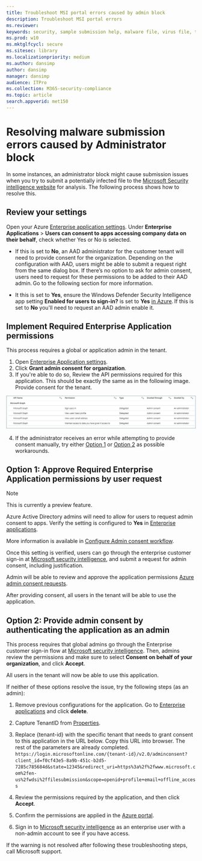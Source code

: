 ```yaml
---
title: Troubleshoot MSI portal errors caused by admin block
description: Troubleshoot MSI portal errors
ms.reviewer: 
keywords: security, sample submission help, malware file, virus file, trojan file, submit, send to Microsoft, submit a sample, virus, trojan, worm, undetected, doesn’t detect, email microsoft, email malware, I think this is malware, I think it's a virus, where can I send a virus, is this a virus, MSE, doesn’t detect, no signature, no detection, suspect file, MMPC, Microsoft Malware Protection Center, researchers, analyst, WDSI, security intelligence
ms.prod: w10
ms.mktglfcycl: secure
ms.sitesec: library
ms.localizationpriority: medium
ms.author: dansimp
author: dansimp
manager: dansimp
audience: ITPro
ms.collection: M365-security-compliance  
ms.topic: article
search.appverid: met150
---
```


# Resolving malware submission errors caused by Administrator block
In some instances, an administrator block might cause submission issues when you try to submit a potentially infected file to the [Microsoft Security intelligence website](https://www.microsoft.com/wdsi) for analysis. The following process shows how to resolve this.

## Review your settings
Open your Azure [Enterprise application settings](https://portal.azure.com/#blade/Microsoft_AAD_IAM/StartboardApplicationsMenuBlade/UserSettings/menuId/). Under **Enterprise Applications** >  **Users can consent to apps accessing company data on their behalf**, check whether Yes or No is selected.

- If this is set to **No**,  an AAD administrator for the customer tenant will need to provide consent for the organization. Depending on the configuration with AAD, users might be able to submit a request right from the same dialog box. If there’s no option to ask for admin consent,  users need to request for these permissions to be added to their AAD admin. Go to the following section for more information.

- It this is set to **Yes**, ensure the Windows Defender Security Intelligence app setting **Enabled for users to sign-in?** is set to **Yes** [in Azure](https://portal.azure.com/#blade/Microsoft_AAD_IAM/ManagedAppMenuBlade/Properties/appId/f0cf43e5-8a9b-451c-b2d5-7285c785684d/objectId/4a918a14-4069-4108-9b7d-76486212d75d). If this is set to **No** you'll need to request an AAD admin enable it. 
  
## Implement Required Enterprise Application permissions 
This process requires a global or application admin in the tenant.
 1. Open [Enterprise Application settings](https://portal.azure.com/#blade/Microsoft_AAD_IAM/ManagedAppMenuBlade/Permissions/appId/f0cf43e5-8a9b-451c-b2d5-7285c785684d/objectId/4a918a14-4069-4108-9b7d-76486212d75d). 
 2. Click **Grant admin consent for organization**.
 3. If you're able to do so, Review the API permissions required for this application. This should be exactly the same as in the following image. Provide consent for the tenant.

![grant consent image](images/msi-grant-admin-consent.jpg)

  4. If the administrator receives an error while attempting to provide consent manually, try either [Option 1](#Option-1:-Approve-Required-Enterprise-Application-permissions-by-user-request) or [Option 2](#Option-2:-Provide-admin-consent-by-authenticating-to-the-application-as-an-admin) as possible workarounds.
  
## Option 1: Approve Required Enterprise Application permissions by user request
> [!Note]
> This is currently a preview feature.

Azure Active Directory admins will need to allow for users to request admin consent to apps. Verify the setting is configured to **Yes** in [Enterprise applications](https://portal.azure.com/#blade/Microsoft_AAD_IAM/StartboardApplicationsMenuBlade/UserSettings/menuId/).

More information is available in [Configure Admin consent workflow](https://docs.microsoft.com/en-us/azure/active-directory/manage-apps/configure-admin-consent-workflow).

Once this setting is verified, users can go through the enterprise customer sign-in at [Microsoft security intelligence](https://www.microsoft.com/en-us/wdsi/filesubmission), and submit a request for admin consent, including justification.

Admin will be able to review and approve the application permissions [Azure admin consent requests](https://portal.azure.com/#blade/Microsoft_AAD_IAM/StartboardApplicationsMenuBlade/AccessRequests/menuId/).

After providing consent, all users in the tenant will be able to use the application.
  
## Option 2: Provide admin consent by authenticating the application as an admin 
This process requires that global admins go through the Enterprise customer sign-in flow at [Microsoft security intelligence](https://www.microsoft.com/en-us/wdsi/filesubmission).
Then, admins review the permissions and make sure to select **Consent on behalf of your organization**, and click **Accept**.

All users in the tenant will now be able to use this application.

If neither of these options resolve the issue, try the following steps (as an admin):

1. Remove previous configurations for the application. Go to [Enterprise applications](https://portal.azure.com/#blade/Microsoft_AAD_IAM/ManagedAppMenuBlade/Properties/appId/f0cf43e5-8a9b-451c-b2d5-7285c785684d/objectId/982e94b2-fea9-4d1f-9fca-318cda92f90b)
and click **delete**.

2. Capture TenantID from [Properties](https://portal.azure.com/#blade/Microsoft_AAD_IAM/ActiveDirectoryMenuBlade/Properties).

3. Replace {tenant-id} with the specific tenant that needs to grant consent to this application in the URL below. Copy this URL into browser. The rest of the parameters are already completed. 
``https://login.microsoftonline.com/{tenant-id}/v2.0/adminconsent?client_id=f0cf43e5-8a9b-451c-b2d5-7285c785684d&state=12345&redirect_uri=https%3a%2f%2fwww.microsoft.com%2fen-us%2fwdsi%2ffilesubmission&scope=openid+profile+email+offline_access``

4. Review the permissions required by the application, and then click **Accept**. 

5. Confirm the permissions are applied in the [Azure portal](https://portal.azure.com/#blade/Microsoft_AAD_IAM/ManagedAppMenuBlade/Permissions/appId/f0cf43e5-8a9b-451c-b2d5-7285c785684d/objectId/ce60a464-5fca-4819-8423-bcb46796b051).

4. Sign in to [Microsoft security intelligence](https://www.microsoft.com/en-us/wdsi/filesubmission) as an enterprise user with a non-admin account to see if you have access.

 If the warning is not resolved after following these troubleshooting steps, call Microsoft support.
